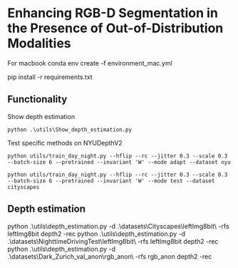 # Enhancing RGB-D Segmentation in the Presence of Out-of-Distribution Modalities


For macbook
conda env create -f environment_mac.yml

pip install -r requirements.txt


## Functionality

Show depth estimation
```
python .\utils\Show_depth_estimation.py
```

Test specific methods on NYUDepthV2
```
python utils/train_day_night.py --hflip --rc --jitter 0.3 --scale 0.3 --batch-size 6 --pretrained --invariant 'W' --mode adapt --dataset nyu
```


```
python utils/train_day_night.py --hflip --rc --jitter 0.3 --scale 0.3 --batch-size 6 --pretrained --invariant 'W' --mode test --dataset cityscapes
```

## Depth estimation

python .\utils\depth_estimation.py -d .\datasets\Cityscapes\leftImg8bit\ -rfs leftImg8bit depth2 -rec
python .\utils\depth_estimation.py -d .\datasets\NighttimeDrivingTest\leftImg8bit\ -rfs leftImg8bit depth2 -rec
python .\utils\depth_estimation.py -d .\datasets\Dark_Zurich_val_anon\rgb_anon\ -rfs rgb_anon depth2 -rec